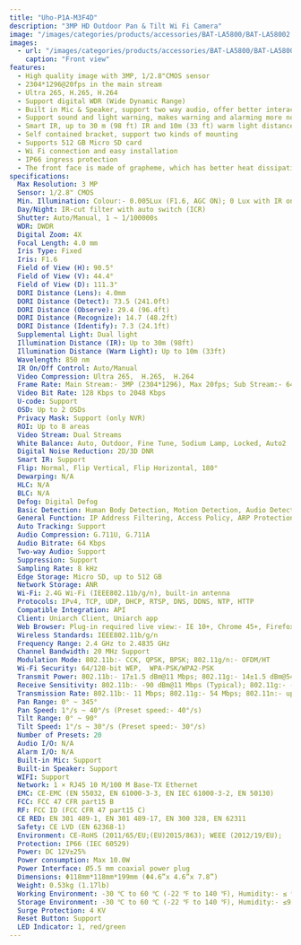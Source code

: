 ```yaml
---
title: "Uho-P1A-M3F4D"
description: "3MP HD Outdoor Pan & Tilt Wi Fi Camera"
image: "/images/categories/products/accessories/BAT-LA5800/BAT-LA58002.png"
images:
  - url: "/images/categories/products/accessories/BAT-LA5800/BAT-LA58002.png"
    caption: "Front view"
features:
  - High quality image with 3MP, 1/2.8"CMOS sensor
  - 2304*1296@20fps in the main stream
  - Ultra 265, H.265, H.264
  - Support digital WDR (Wide Dynamic Range)
  - Built in Mic & Speaker, support two way audio, offer better interaction
  - Support sound and light warning, makes warning and alarming more noticeable
  - Smart IR, up to 30 m (98 ft) IR and 10m (33 ft) warm light distance, suitable for more scenes
  - Self contained bracket, support two kinds of mounting
  - Supports 512 GB Micro SD card
  - Wi Fi connection and easy installation
  - IP66 ingress protection
  - The front face is made of grapheme, which has better heat dissipation and more environmental protection
specifications: 
  Max Resolution: 3 MP
  Sensor: 1/2.8" CMOS
  Min. Illumination: Colour:- 0.005Lux (F1.6, AGC ON); 0 Lux with IR on
  Day/Night: IR‑cut filter with auto switch (ICR)
  Shutter: Auto/Manual, 1 ~ 1/100000s
  WDR: DWDR
  Digital Zoom: 4X
  Focal Length: 4.0 mm
  Iris Type: Fixed
  Iris: F1.6
  Field of View (H): 90.5°
  Field of View (V): 44.4°
  Field of View (D): 111.3°
  DORI Distance (Lens): 4.0mm
  DORI Distance (Detect): 73.5 (241.0ft)
  DORI Distance (Observe): 29.4 (96.4ft)
  DORI Distance (Recognize): 14.7 (48.2ft)
  DORI Distance (Identify): 7.3 (24.1ft)
  Supplemental Light: Dual light
  Illumination Distance (IR): Up to 30m (98ft)
  Illumination Distance (Warm Light): Up to 10m (33ft)
  Wavelength: 850 nm
  IR On/Off Control: Auto/Manual
  Video Compression: Ultra 265,  H.265,  H.264
  Frame Rate: Main Stream:- 3MP (2304*1296), Max 20fps; Sub Stream:- 640*360, Max 20fps;
  Video Bit Rate: 128 Kbps to 2048 Kbps
  U‑code: Support
  OSD: Up to 2 OSDs
  Privacy Mask: Support (only NVR)
  ROI: Up to 8 areas
  Video Stream: Dual Streams
  White Balance: Auto, Outdoor, Fine Tune, Sodium Lamp, Locked, Auto2
  Digital Noise Reduction: 2D/3D DNR
  Smart IR: Support
  Flip: Normal, Flip Vertical, Flip Horizontal, 180°
  Dewarping: N/A
  HLC: N/A
  BLC: N/A
  Defog: Digital Defog
  Basic Detection: Human Body Detection, Motion Detection, Audio Detection
  General Function: IP Address Filtering, Access Policy, ARP Protection, RTSP Authentication, User Authentication, HTTP Authentication
  Auto Tracking: Support
  Audio Compression: G.711U, G.711A
  Audio Bitrate: 64 Kbps
  Two‑way Audio: Support
  Suppression: Support
  Sampling Rate: 8 kHz
  Edge Storage: Micro SD, up to 512 GB
  Network Storage: ANR
  Wi‑Fi: 2.4G Wi‑Fi (IEEE802.11b/g/n), built‑in antenna
  Protocols: IPv4, TCP, UDP, DHCP, RTSP, DNS, DDNS, NTP, HTTP
  Compatible Integration: API
  Client: Uniarch Client, Uniarch app
  Web Browser: Plug‑in required live view:- IE 10+, Chrome 45+, Firefox 52+, Edge 79+
  Wireless Standards: IEEE802.11b/g/n
  Frequency Range: 2.4 GHz to 2.4835 GHz
  Channel Bandwidth: 20 MHz Support
  Modulation Mode: 802.11b:- CCK, QPSK, BPSK; 802.11g/n:- OFDM/HT
  Wi‑Fi Security: 64/128‑bit WEP,  WPA‑PSK/WPA2‑PSK
  Transmit Power: 802.11b:- 17±1.5 dBm@11 Mbps; 802.11g:- 14±1.5 dBm@54 Mbps; 802.11n:- 12.5±1.5 dBm@150 Mbps
  Receive Sensitivity: 802.11b:- ‑90 dBm@11 Mbps (Typical); 802.11g:- ‑75 dBm@54 Mbps (Typical); 802.11n:- ‑74 dBm@150 Mbps (Typical)
  Transmission Rate: 802.11b:- 11 Mbps; 802.11g:- 54 Mbps; 802.11n:- up to 150 Mbps
  Pan Range: 0° ~ 345°
  Pan Speed: 1°/s ~ 40°/s (Preset speed:- 40°/s)
  Tilt Range: 0° ~ 90°
  Tilt Speed: 1°/s ~ 30°/s (Preset speed:- 30°/s)
  Number of Presets: 20
  Audio I/O: N/A
  Alarm I/O: N/A
  Built‑in Mic: Support
  Built‑in Speaker: Support
  WIFI: Support
  Network: 1 × RJ45 10 M/100 M Base‑TX Ethernet
  EMC: CE‑EMC (EN 55032, EN 61000‑3‑3, EN IEC 61000‑3‑2, EN 50130)
  FCC: FCC 47 CFR part15 B
  RF: FCC ID (FCC CFR 47 part15 C)
  CE RED: EN 301 489‑1, EN 301 489‑17, EN 300 328, EN 62311
  Safety: CE LVD (EN 62368‑1)
  Environment: CE‑RoHS (2011/65/EU;(EU)2015/863); WEEE (2012/19/EU);
  Protection: IP66 (IEC 60529)
  Power: DC 12V±25%
  Power consumption: Max 10.0W
  Power Interface: Ø5.5 mm coaxial power plug
  Dimensions: Φ118mm*118mm*199mm (Φ4.6”x 4.6”x 7.8”)
  Weight: 0.53kg (1.17lb)
  Working Environment: ‑30 ℃ to 60 ℃ (‑22 ℉ to 140 ℉), Humidity:- ≤ 95% RH (non‑condensing)
  Storage Environment: ‑30 ℃ to 60 ℃ (‑22 ℉ to 140 ℉), Humidity:- ≤95% RH (non‑condensing)
  Surge Protection: 4 KV
  Reset Button: Support
  LED Indicator: 1, red/green
---
```

